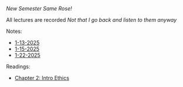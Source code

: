*New Semester Same Rose!*

All lectures are recorded *Not that I go back and listen to them anyway*

Notes:
* [1-13-2025](1-13-2025.md)
* [1-15-2025](1-15-2025.md)
* [1-22-2025](1-22-2025.md)

Readings:
* [Chapter 2: Intro Ethics](chapter2.md)